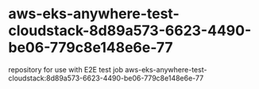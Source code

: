 # aws-eks-anywhere-test-cloudstack-8d89a573-6623-4490-be06-779c8e148e6e-77
repository for use with E2E test job aws-eks-anywhere-test-cloudstack:8d89a573-6623-4490-be06-779c8e148e6e-77
